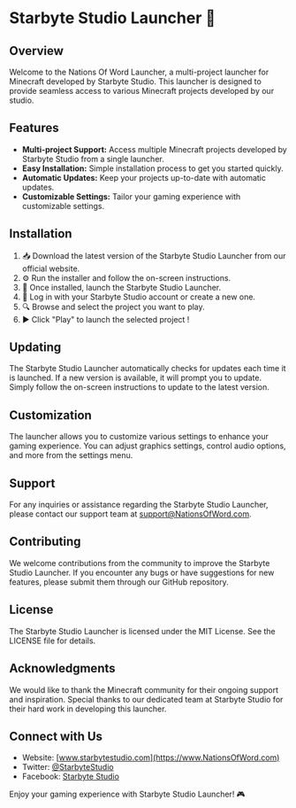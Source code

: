 # Starbyte Studio Launcher 🚀

## Overview
Welcome to the Nations Of Word Launcher, a multi-project launcher for Minecraft developed by Starbyte Studio. This launcher is designed to provide seamless access to various Minecraft projects developed by our studio.

## Features
- **Multi-project Support:** Access multiple Minecraft projects developed by Starbyte Studio from a single launcher.
- **Easy Installation:** Simple installation process to get you started quickly.
- **Automatic Updates:** Keep your projects up-to-date with automatic updates.
- **Customizable Settings:** Tailor your gaming experience with customizable settings.

## Installation
1. 📥 Download the latest version of the Starbyte Studio Launcher from our official website.
2. ⚙️ Run the installer and follow the on-screen instructions.
3. 🚀 Once installed, launch the Starbyte Studio Launcher.
4. 👤 Log in with your Starbyte Studio account or create a new one.
5. 🔍 Browse and select the project you want to play.
6. ▶️ Click "Play" to launch the selected project !

## Updating
The Starbyte Studio Launcher automatically checks for updates each time it is launched. If a new version is available, it will prompt you to update. Simply follow the on-screen instructions to update to the latest version.

## Customization
The launcher allows you to customize various settings to enhance your gaming experience. You can adjust graphics settings, control audio options, and more from the settings menu.

## Support
For any inquiries or assistance regarding the Starbyte Studio Launcher, please contact our support team at support@NationsOfWord.com.

## Contributing
We welcome contributions from the community to improve the Starbyte Studio Launcher. If you encounter any bugs or have suggestions for new features, please submit them through our GitHub repository.

## License
The Starbyte Studio Launcher is licensed under the MIT License. See the LICENSE file for details.

## Acknowledgments
We would like to thank the Minecraft community for their ongoing support and inspiration. Special thanks to our dedicated team at Starbyte Studio for their hard work in developing this launcher.

## Connect with Us
- Website: [www.starbytestudio.com](https://www.NationsOfWord.com)
- Twitter: [@StarbyteStudio](https://twitter.com/StarbyteStudio)
- Facebook: [Starbyte Studio](https://www.facebook.com/StarbyteStudio)

Enjoy your gaming experience with Starbyte Studio Launcher! 🎮
